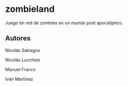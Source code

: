 # zombieland
Juego en red de zombies en un mundo post apocalíptico.

## Autores
Nicolás Satragno

Nicolás Lucchesi

Manuel Franco

Iván Martínez
